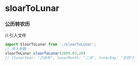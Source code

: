 # sloarToLunar
### 公历转农历   
// 引入文件  
```js
import SloarToLunar from './sloarToLunar';  
// 传入参数  
sloarToLunar.sloarToLunar(2009,03,20)  
// {lunarYear: "己丑年", lunarMonth: "二月", lunarDay: "廿四"}  

```
